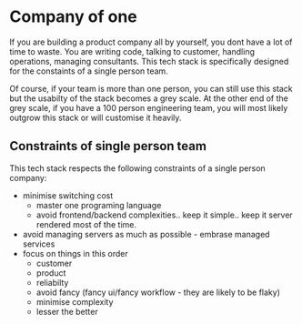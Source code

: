 # Company of one

If you are building a product company all by yourself, you dont have a lot of time to waste. You are writing code, talking to customer, handling operations, managing consultants. This tech stack is specifically designed for the constaints of a single person team. 

Of course, if your team is more than one person, you can still use this stack but the usabilty of the stack becomes a grey scale. At the other end of the grey scale, if you have a 100 person engineering team, you will most likely outgrow this stack or will customise it heavily. 

## Constraints of single person team
This tech stack respects the following constraints of a single person company:

- minimise switching cost
	- master one programing language
	- avoid frontend/backend complexities.. keep it simple.. keep it server rendered most of the time.
- avoid managing servers as much as possible - embrase managed services
- focus on things in this order
	- customer 
	- product 
	- reliabilty 
	- avoid fancy (fancy ui/fancy workflow - they are likely to be flaky)
	- minimise complexity
	- lesser the better